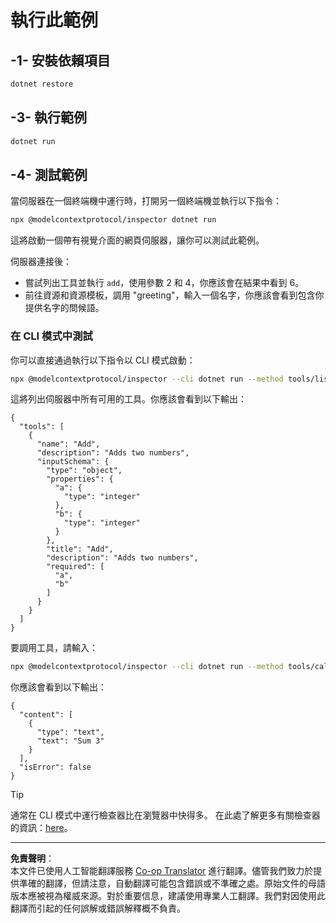 <!--
CO_OP_TRANSLATOR_METADATA:
{
  "original_hash": "92af35e8c34923031f3d228dffad9ebb",
  "translation_date": "2025-09-03T16:00:01+00:00",
  "source_file": "03-GettingStarted/01-first-server/solution/dotnet/README.md",
  "language_code": "hk"
}
-->
# 執行此範例

## -1- 安裝依賴項目

```bash
dotnet restore
```

## -3- 執行範例

```bash
dotnet run
```

## -4- 測試範例

當伺服器在一個終端機中運行時，打開另一個終端機並執行以下指令：

```bash
npx @modelcontextprotocol/inspector dotnet run
```

這將啟動一個帶有視覺介面的網頁伺服器，讓你可以測試此範例。

伺服器連接後：

- 嘗試列出工具並執行 `add`，使用參數 2 和 4，你應該會在結果中看到 6。
- 前往資源和資源模板，調用 "greeting"，輸入一個名字，你應該會看到包含你提供名字的問候語。

### 在 CLI 模式中測試

你可以直接通過執行以下指令以 CLI 模式啟動：

```bash
npx @modelcontextprotocol/inspector --cli dotnet run --method tools/list
```

這將列出伺服器中所有可用的工具。你應該會看到以下輸出：

```text
{
  "tools": [
    {
      "name": "Add",
      "description": "Adds two numbers",
      "inputSchema": {
        "type": "object",
        "properties": {
          "a": {
            "type": "integer"
          },
          "b": {
            "type": "integer"
          }
        },
        "title": "Add",
        "description": "Adds two numbers",
        "required": [
          "a",
          "b"
        ]
      }
    }
  ]
}
```

要調用工具，請輸入：

```bash
npx @modelcontextprotocol/inspector --cli dotnet run --method tools/call --tool-name Add --tool-arg a=1 --tool-arg b=2
```

你應該會看到以下輸出：

```text
{
  "content": [
    {
      "type": "text",
      "text": "Sum 3"
    }
  ],
  "isError": false
}
```

> [!TIP]
> 通常在 CLI 模式中運行檢查器比在瀏覽器中快得多。
> 在此處了解更多有關檢查器的資訊：[here](https://github.com/modelcontextprotocol/inspector)。

---

**免責聲明**：  
本文件已使用人工智能翻譯服務 [Co-op Translator](https://github.com/Azure/co-op-translator) 進行翻譯。儘管我們致力於提供準確的翻譯，但請注意，自動翻譯可能包含錯誤或不準確之處。原始文件的母語版本應被視為權威來源。對於重要信息，建議使用專業人工翻譯。我們對因使用此翻譯而引起的任何誤解或錯誤解釋概不負責。